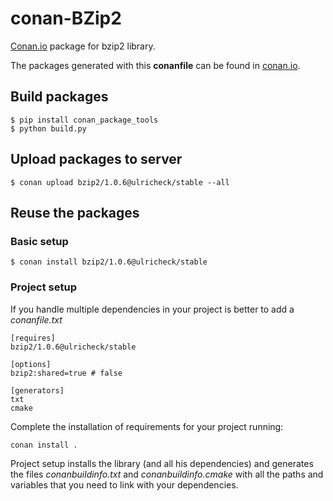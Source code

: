 # conan-BZip2

[Conan.io](https://conan.io) package for bzip2 library. 

The packages generated with this **conanfile** can be found in [conan.io](https://conan.io/source/bzip2/1.0.6/ulricheck/stable).

## Build packages

    $ pip install conan_package_tools
    $ python build.py
    
## Upload packages to server

    $ conan upload bzip2/1.0.6@ulricheck/stable --all
    
## Reuse the packages

### Basic setup

    $ conan install bzip2/1.0.6@ulricheck/stable
    
### Project setup

If you handle multiple dependencies in your project is better to add a *conanfile.txt*
    
    [requires]
    bzip2/1.0.6@ulricheck/stable

    [options]
    bzip2:shared=true # false
    
    [generators]
    txt
    cmake

Complete the installation of requirements for your project running:</small></span>

    conan install . 

Project setup installs the library (and all his dependencies) and generates the files *conanbuildinfo.txt* and *conanbuildinfo.cmake* with all the paths and variables that you need to link with your dependencies.
